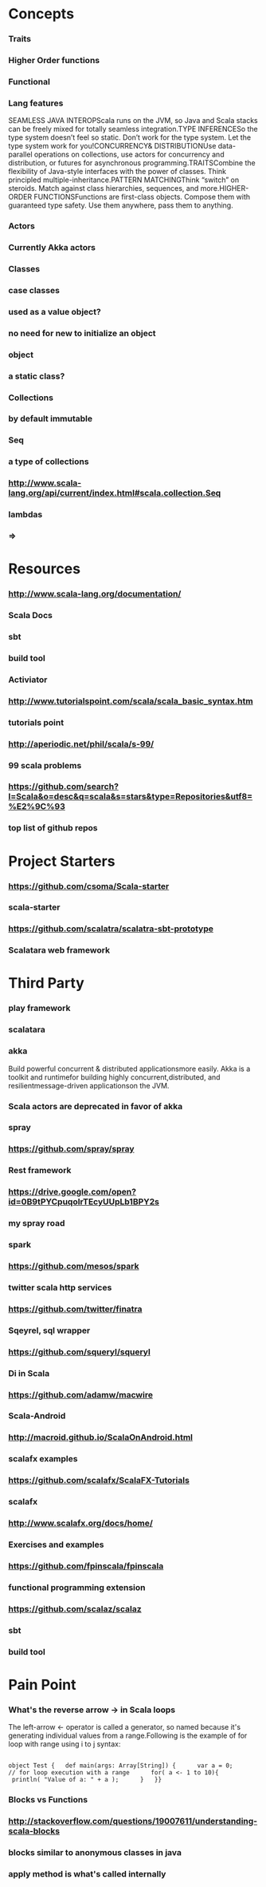 # Concepts
### Traits
### Higher Order functions
### Functional
### Lang features
SEAMLESS JAVA INTEROPScala runs on the JVM, so Java and Scala stacks can be freely mixed for totally seamless integration.TYPE INFERENCESo the type system doesn’t feel so static. Don’t work for the type system. Let the type system work for you!CONCURRENCY& DISTRIBUTIONUse data-parallel operations on collections, use actors for concurrency and distribution, or futures for asynchronous programming.TRAITSCombine the flexibility of Java-style interfaces with the power of classes. Think principled multiple-inheritance.PATTERN MATCHINGThink “switch” on steroids. Match against class hierarchies, sequences, and more.HIGHER-ORDER FUNCTIONSFunctions are first-class objects. Compose them with guaranteed type safety. Use them anywhere, pass them to anything.
### Actors
### Currently Akka actors
### Classes 
### case classes
### used as a value object?
### no need for new to initialize an object
### object
### a static class?
### Collections
### by default immutable
### Seq
### a type of collections
### http://www.scala-lang.org/api/current/index.html#scala.collection.Seq
### lambdas
### =>
# Resources
### http://www.scala-lang.org/documentation/
### Scala Docs
### sbt
### build tool
### Activiator
### http://www.tutorialspoint.com/scala/scala_basic_syntax.htm
### tutorials point
### http://aperiodic.net/phil/scala/s-99/
### 99 scala problems
### https://github.com/search?l=Scala&o=desc&q=scala&s=stars&type=Repositories&utf8=%E2%9C%93
### top list of github repos
# Project Starters
### https://github.com/csoma/Scala-starter
### scala-starter
### https://github.com/scalatra/scalatra-sbt-prototype
### Scalatara web framework
# Third Party
### play framework
### scalatara
### akka
Build powerful concurrent & distributed applicationsmore easily. Akka is a toolkit and runtimefor building highly concurrent,distributed, and resilientmessage-driven applicationson the JVM.
### Scala actors are deprecated in favor of akka
### spray
### https://github.com/spray/spray
### Rest framework
### https://drive.google.com/open?id=0B9tPYCpuqoIrTEcyUUpLb1BPY2s
### my spray road
### spark
### https://github.com/mesos/spark
### twitter scala http services
### https://github.com/twitter/finatra
### Sqeyrel, sql wrapper
### https://github.com/squeryl/squeryl
### Di in Scala
### https://github.com/adamw/macwire
### Scala-Android
### http://macroid.github.io/ScalaOnAndroid.html
### scalafx examples
### https://github.com/scalafx/ScalaFX-Tutorials
### scalafx
### http://www.scalafx.org/docs/home/
### Exercises and examples
### https://github.com/fpinscala/fpinscala
### functional programming extension
### https://github.com/scalaz/scalaz
### sbt
### build tool
# Pain Point
### What's the reverse arrow -> in Scala loops
The left-arrow <- operator is called a generator, so named because it's generating individual values from a range.Following is the example of for loop with range using i to j syntax:

```

object Test {   def main(args: Array[String]) {      var a = 0;      // for loop execution with a range      for( a <- 1 to 10){         println( "Value of a: " + a );      }   }}

```


### Blocks vs Functions
### http://stackoverflow.com/questions/19007611/understanding-scala-blocks
### blocks similar to anonymous classes in java
### apply method is what's called internally
